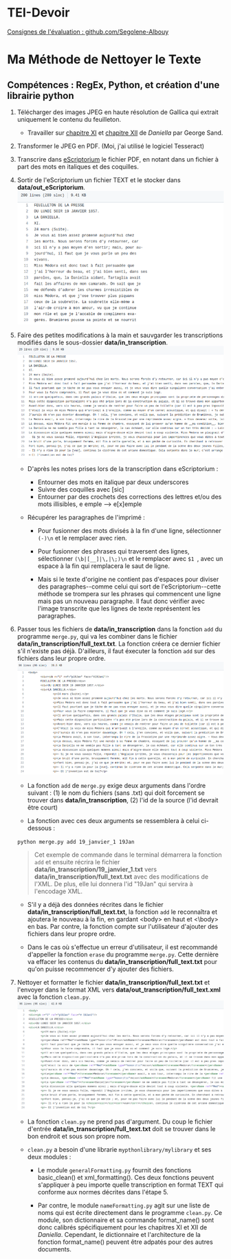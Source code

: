 # TEI-Devoir

[Consignes de l'évaluation : github.com/Segolene-Albouy](https://github.com/Segolene-Albouy/XML-TEI_M2TNAH/blob/main/ConsignesEvaluation.md)

    
# Ma Méthode de Nettoyer le Texte

## Compétences : RegEx, Python, et création d'une librairie python

1. Télécharger des images JPEG en haute résolution de Gallica qui extrait uniquement le contenu du feuilleton.
	* Travailler sur [chapitre XI](https://gallica.bnf.fr/ark:/12148/bpt6k4775593/f1.image) et [chapitre XII](https://gallica.bnf.fr/ark:/12148/bpt6k4775601/f1.image) de _Daniella_ par George Sand.

2. Transformer le JPEG en PDF. (Moi, j'ai utilisé le logiciel Tesseract)

3. Transcrire dans [eScriptorium](https://traces6.paris.inria.fr/) le fichier PDF, en notant dans un fichier à part des mots en italiques et des coquilles.

4. Sortir de l'eScriptorium un fichier TEXT et le stocker dans __data/out_eScriptorium__.
![exemple 1](https://github.com/kat-kel/TEI-Devoir/blob/main/Capture%20d%E2%80%99%C3%A9cran%20de%202021-12-08%2020-03-47.png?raw=true)

5. Faire des petites modifications à la main et sauvgarder les transcriptions modifiés dans le sous-dossier __data/in_transcription__.
![exemple 2](https://github.com/kat-kel/TEI-Devoir/blob/main/Capture%20d%E2%80%99%C3%A9cran%20de%202021-12-08%2020-03-01.png?raw=true)

	* D'après les notes prises lors de la transcription dans eScriptorium :

		* Entourner des mots en italique par deux underscores
		* Suivre des coquilles avec \[sic]
		* Entourner par des crochets des corrections des lettres et/ou des mots illisibles, e emple --> e\[x]emple

	* Récupérer les paragraphes de l'imprimé :

		* Pour fusionner des mots divisés à la fin d'une ligne, sélectionner ```(-)\n``` et le remplacer avec rien.

		* Pour fusionner des phrases qui traversent des lignes, sélectionner ```(\b|[__]|\,|\;)\n``` et le remplacer avec ```$1 ```, avec un espace à la fin qui remplacera le saut de ligne.

		* Mais si le texte d'origine ne contient pas d'espaces pour diviser des paragraphes--comme celui qui sort de l'eScriptorium--cette méthode se trompera sur les phrases qui commencent une ligne mais pas un nouveau paragraphe. Il faut donc vérifier avec l'image transcrite que les lignes de texte représentent les paragraphes.

6. Passer tous les fichiers de __data/in_transcription__ dans la fonction ```add``` du programme ```merge.py```, qui va les combiner dans le fichier __data/in_transcription/full_text.txt__. La fonction créera ce dernier fichier s'il n'existe pas déjà. D'ailleurs, il faut éxecuter la fonction ```add``` sur des fichiers dans leur propre ordre.
![exemple 3](https://github.com/kat-kel/TEI-Devoir/blob/main/Capture%20d%E2%80%99%C3%A9cran%20de%202021-12-08%2020-02-24.png?raw=true)

	* La fonction ```add``` de ```merge.py``` exige deux arguments dans l'ordre suivant : (1) le nom du fichiers (sans .txt) qui doit forcement se trouver dans __data/in_transcription__, (2) l'id de la source (l'id devrait être court)

	* La fonction avec ces deux arguments se ressemblera à celui ci-dessous :

	```python merge.py add 19_janvier_1 19Jan```

	> Cet exemple de commande dans le terminal démarrera la fonction ```add``` et ensuite récrira le fichier __data/in_transcription/19_janvier_1.txt__ vers __data/in_transcription/full_text.txt__ avec des modifications de l'XML. De plus, elle lui donnera l'id "19Jan" qui servira à l'encodage XML.

	* S'il y a déjà des données récrites dans le fichier __data/in_transcription/full_text.txt__, la fonction ```add``` le reconnaîtra et ajoutera le nouveau à la fin, en gardant \<body> en haut et <\\body> en bas. Par contre, la fonction compte sur l'utilisateur d'ajouter des fichiers dans leur propre ordre.

	* Dans le cas où s'effectue un erreur d'utilisateur, il est recommandé d'appeller la fonction ```erase``` du programme ```merge.py```. Cette dernière va effacer les contenus du __data/in_transcription/full_text.txt__ pour qu'on puisse recommencer d'y ajouter des fichiers.

7. Nettoyer et formatter le fichier __data/in_transcription/full_text.txt__ et l'envoyer dans le format XML vers __data/out_transcription/full_text.xml__ avec la fonction ```clean.py```.
![exemple 4](https://github.com/kat-kel/TEI-Devoir/blob/main/Capture%20d%E2%80%99%C3%A9cran%20de%202021-12-08%2020-01-21.png?raw=true)

	* La fonction ```clean.py``` ne prend pas d'argument. Du coup le fichier d'entrée __data/in_transcription/full_text.txt__ doit se trouver dans le bon endroit et sous son propre nom.

	* ```clean.py``` a besoin d'une librarie ```mypthonlibrary/mylibrary``` et ses deux modules :

		* Le module ```generalFormatting.py``` fournit des fonctions basic_clean() et xml_formatting(). Ces deux fonctions peuvent s'appliquer à peu importe quelle transcription en format TEXT qui conforme aux normes décrites dans l'étape 5.

		* Par contre, le module ```nameFormatting.py``` agit sur une liste de noms qui est écrite directement dans le programme ```clean.py```. Ce module, son dictionnaire et sa commande format_name() sont donc calibrés spécifiquement pour les chapitres XI et XII de _Daniella_. Cependant, le dictionnaire et l'architecture de la fonction format_name() peuvent être adpatés pour des autres documents.
